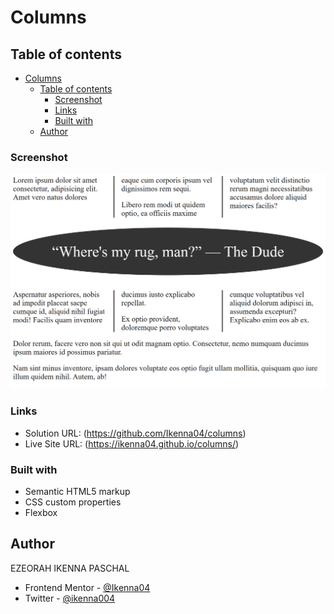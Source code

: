 # Columns

## Table of contents

- [Columns](#columns)
  - [Table of contents](#table-of-contents)
    - [Screenshot](#screenshot)
    - [Links](#links)
    - [Built with](#built-with)
  - [Author](#author)

### Screenshot

![](screen-shots/127.0.0.1_5500_ATBC_columns_index.html.png)

### Links

- Solution URL: (https://github.com/Ikenna04/columns)
- Live Site URL: (https://ikenna04.github.io/columns/)

### Built with

- Semantic HTML5 markup
- CSS custom properties
- Flexbox

## Author

EZEORAH IKENNA PASCHAL

<!-- - Website - [Add your name here](https://www.your-site.com) -->

- Frontend Mentor - [@Ikenna04](https://www.frontendmentor.io/profile/Ikenna04)
- Twitter - [@ikenna004](https://www.twitter.com/ikenna004)
